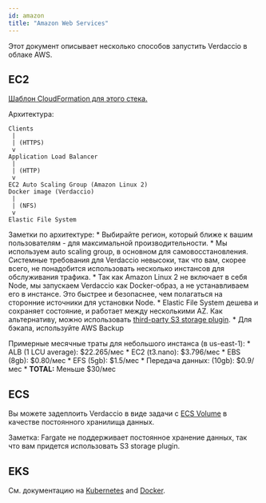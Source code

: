 ```yaml
---
id: amazon
title: "Amazon Web Services"
---
```


Этот документ описывает несколько способов запустить Verdaccio в облаке AWS.

## EC2

[Шаблон CloudFormation для этого стека.](https://github.com/verdaccio/verdaccio/blob/master/contrib/aws/cloudformation-ec2-efs.yaml)

Архитектура:

    Clients
     |
     | (HTTPS)
     v
    Application Load Balancer
     |
     | (HTTP)
     v
    EC2 Auto Scaling Group (Amazon Linux 2)
    Docker image (Verdaccio)
     |
     | (NFS)
     v
    Elastic File System
    

Заметки по архитектуре: * Выбирайте регион, который ближе к вашим пользователям - для максимальной производительности. * Мы используем auto scaling group, в основном для самовосстановления. Системные требования для Verdaccio невысоки, так что вам, скорее всего, не понадобится использовать несколько инстансов для обслуживания трафика. * Так как Amazon Linux 2 не включает в себя Node, мы запускаем Verdaccio как Docker-образ, а не устанавливаем его в инстансе. Это быстрее и безопаснее, чем полагаться на сторонние источники для установки Node. * Elastic File System дешева и сохраняет состояние, и работает между несколькими AZ. Как альтернативу, можно использовать [third-party S3 storage plugin](https://github.com/remitly/verdaccio-s3-storage). * Для бэкапа, используйте AWS Backup

Примерные месячные траты для небольшого инстанса (в us-east-1): * ALB (1 LCU average): $22.265/мес * EC2 (t3.nano): $3.796/мес * EBS (8gb): $0.80/мес * EFS (5gb): $1.5/мес * Передача данных: (10gb): $0.9/мес * **TOTAL:** Меньше $30/мес

## ECS

Вы можете задеплоить Verdaccio в виде задачи с [ECS Volume](https://docs.aws.amazon.com/AmazonECS/latest/developerguide/using_data_volumes.html) в качестве постоянного хранилища данных.

Заметка: Fargate не поддерживает постоянное хранение данных, так что вам придется использовать S3 storage plugin.

## EKS

См. документацию на [Kubernetes](kubernetes) and [Docker](docker).
